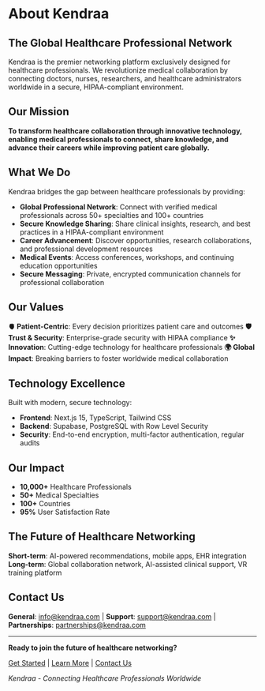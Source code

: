 # About Kendraa

## The Global Healthcare Professional Network

Kendraa is the premier networking platform exclusively designed for healthcare professionals. We revolutionize medical collaboration by connecting doctors, nurses, researchers, and healthcare administrators worldwide in a secure, HIPAA-compliant environment.

## Our Mission

**To transform healthcare collaboration through innovative technology, enabling medical professionals to connect, share knowledge, and advance their careers while improving patient care globally.**

## What We Do

Kendraa bridges the gap between healthcare professionals by providing:

- **Global Professional Network**: Connect with verified medical professionals across 50+ specialties and 100+ countries
- **Secure Knowledge Sharing**: Share clinical insights, research, and best practices in a HIPAA-compliant environment
- **Career Advancement**: Discover opportunities, research collaborations, and professional development resources
- **Medical Events**: Access conferences, workshops, and continuing education opportunities
- **Secure Messaging**: Private, encrypted communication channels for professional collaboration

## Our Values

**🫀 Patient-Centric**: Every decision prioritizes patient care and outcomes
**🛡️ Trust & Security**: Enterprise-grade security with HIPAA compliance
**✨ Innovation**: Cutting-edge technology for healthcare professionals
**🌍 Global Impact**: Breaking barriers to foster worldwide medical collaboration

## Technology Excellence

Built with modern, secure technology:
- **Frontend**: Next.js 15, TypeScript, Tailwind CSS
- **Backend**: Supabase, PostgreSQL with Row Level Security
- **Security**: End-to-end encryption, multi-factor authentication, regular audits

## Our Impact

- **10,000+** Healthcare Professionals
- **50+** Medical Specialties
- **100+** Countries
- **95%** User Satisfaction Rate

## The Future of Healthcare Networking

**Short-term**: AI-powered recommendations, mobile apps, EHR integration
**Long-term**: Global collaboration network, AI-assisted clinical support, VR training platform

## Contact Us

**General**: info@kendraa.com | **Support**: support@kendraa.com | **Partnerships**: partnerships@kendraa.com

---

**Ready to join the future of healthcare networking?**

[Get Started](https://signup.kendraa.com) | [Learn More](https://kendraa.com) | [Contact Us](https://contact.kendraa.com)

*Kendraa - Connecting Healthcare Professionals Worldwide*
